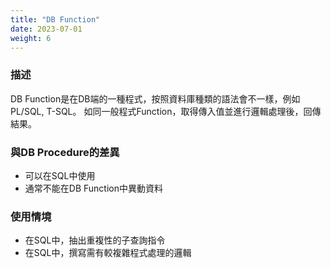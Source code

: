 ```yaml
---
title: "DB Function"
date: 2023-07-01
weight: 6
---
```


### 描述

DB Function是在DB端的一種程式，按照資料庫種類的語法會不一樣，例如PL/SQL, T-SQL。
如同一般程式Function，取得傳入值並進行邏輯處理後，回傳結果。

### 與DB Procedure的差異

- 可以在SQL中使用
- 通常不能在DB Function中異動資料

### 使用情境

- 在SQL中，抽出重複性的子查詢指令
- 在SQL中，撰寫需有較複雜程式處理的邏輯